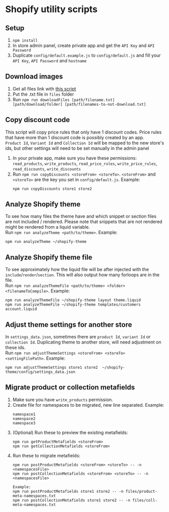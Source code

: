 # Shopify utility scripts

## Setup
1. `npm install`
2. In store admin panel, create private app and get the `API Key` and `API Password`
3. Duplicate `config/default.example.js` to `config/default.js` and fill your `API Key`, `API Password` and `hostname`

## Download images
1. Get all files link with [this script](https://gist.github.com/freakdesign/a1636414cce682c2c444#file-get-all-files-from-shopify-admin-js)
2. Put the .txt file in `files` folder
3. Run `npm run downloadFiles [path/filename.txt] [path/download/folder] [path/filenames-to-not-download.txt]`

## Copy discount code
This script will copy price rules that only have 1 discount codes.
Price rules that have more than 1 discount code is possibly created by an app.<br>
`Product Id`, `Variant Id` and `Collection Id` will be mapped to the new store's ids, but other settings will need to be set manually in the admin panel
1. In your private app, make sure you have these permissions: `read_products`, `write_products`, `read_price_rules`, `write_price_rules`, `read_discounts`, `write_discounts`
2. Run `npm run copyDiscounts <storeFrom> <storeTo>`. `<storeFrom>` and `<storeTo>` are the key you set in `config/default.js`. Example:
	```
	npm run copyDiscounts store1 store2
	```

## Analyze Shopify theme
To see how many files the theme have and which snippet or section files are not included / rendered.
Please note that snippets that are not rendered might be rendered from a liquid variable.<br>
Run `npm run analyzeTheme <path/to/theme>`. Example:
```
npm run analyzeTheme ~/shopify-theme
```

## Analyze Shopify theme file
To see approximately how the liquid file will be after injected with the `include`/`render`/`section`.
This will also output how many forloops are in the file.<br>
Run `npm run analyzeThemeFile <path/to/theme> <folder> <filenameToCompile>`. Example:
```
npm run analyzeThemeFile ~/shopify-theme layout theme.liquid
npm run analyzeThemeFile ~/shopify-theme templates/customers account.liquid
```

## Adjust theme settings for another store
In `settings_data.json`, sometimes there are `product Id`, `variant Id` or `collection Id`.
Duplicating theme to another store, will need adjustment on these ids.<br>
Run `npm run adjustThemeSettings <storeFrom> <storeTo> <settingFilePath>`. Example:
```
npm run adjustThemeSettings store1 store2  ~/shopify-theme/config/settings_data.json
```

## Migrate product or collection metafields
1. Make sure you have `write_products` permission.
2. Create file for namespaces to be migrated, new line separated. Example:
	```
	namespace1
	namespace2
	namespace3
	```
3. (Optional) Run these to preview the existing metafields:
	```
	npm run getProductMetafields <storeFrom>
	npm run getCollectionMetafields <storeFrom>
	```
4. Run these to migrate metafields:
	```
	npm run postProductMetafields <storeFrom> <storeTo> -- -n <namespacesFile>
	npm run postCollectionMetafields <storeFrom> <storeTo> -- -n <namespacesFile>

	Example:
	npm run postProductMetafields store1 store2 -- -n files/product-meta-namespaces.txt
	npm run postCollectionMetafields store1 store2 -- -n files/coll-meta-namespaces.txt
	```
